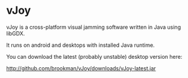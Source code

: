 vJoy
====

vJoy is a cross-platform visual jamming software written in Java using libGDX.

It runs on android and desktops with installed Java runtime.

You can download the latest (probably unstable) desktop version here:

http://github.com/brookman/vJoy/downloads/vJoy-latest.jar
